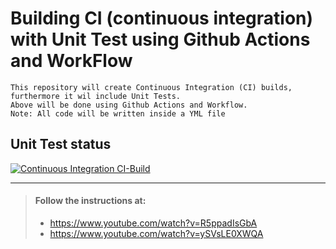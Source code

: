# Building CI (continuous integration) with Unit Test using Github Actions and WorkFlow
```
This repository will create Continuous Integration (CI) builds, 
furthermore it wil include Unit Tests. 
Above will be done using Github Actions and Workflow. 
Note: All code will be written inside a YML file
```

## Unit Test status
[![Continuous Integration CI-Build](https://github.com/RKKPdk/CI-Build-and-Unit-Tests/actions/workflows/CI-Build.yml/badge.svg)](https://github.com/RKKPdk/CI-Build-and-Unit-Tests/actions/workflows/CI-Build.yml)

---
> #### Follow the instructions at: 
> - https://www.youtube.com/watch?v=R5ppadIsGbA
> - https://www.youtube.com/watch?v=ySVsLE0XWQA
> 

